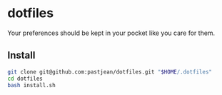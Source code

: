 dotfiles
========

Your preferences should be kept in your pocket like you care for them. 

Install
-------

```sh
git clone git@github.com:pastjean/dotfiles.git "$HOME/.dotfiles"
cd dotfiles
bash install.sh
```
